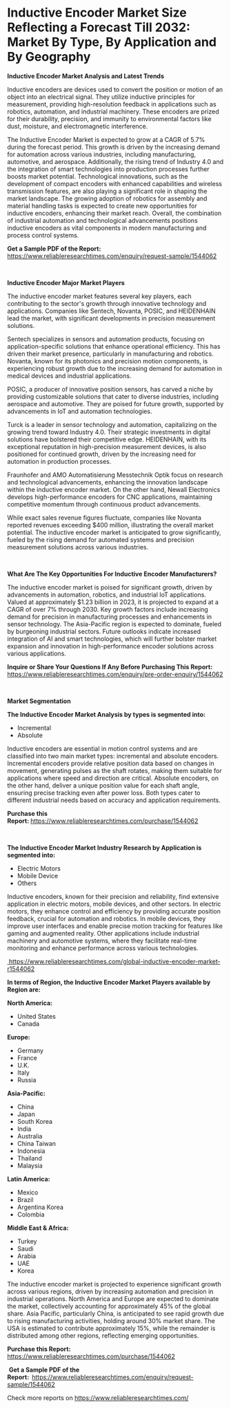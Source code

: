 <p><h1>Inductive Encoder Market Size Reflecting a Forecast Till 2032: Market By Type, By Application and By Geography</h1></p><p><strong>Inductive Encoder Market Analysis and Latest Trends</strong></p>
<p><p>Inductive encoders are devices used to convert the position or motion of an object into an electrical signal. They utilize inductive principles for measurement, providing high-resolution feedback in applications such as robotics, automation, and industrial machinery. These encoders are prized for their durability, precision, and immunity to environmental factors like dust, moisture, and electromagnetic interference.</p><p>The Inductive Encoder Market is expected to grow at a CAGR of 5.7% during the forecast period. This growth is driven by the increasing demand for automation across various industries, including manufacturing, automotive, and aerospace. Additionally, the rising trend of Industry 4.0 and the integration of smart technologies into production processes further boosts market potential. Technological innovations, such as the development of compact encoders with enhanced capabilities and wireless transmission features, are also playing a significant role in shaping the market landscape. The growing adoption of robotics for assembly and material handling tasks is expected to create new opportunities for inductive encoders, enhancing their market reach. Overall, the combination of industrial automation and technological advancements positions inductive encoders as vital components in modern manufacturing and process control systems.</p></p>
<p><strong>Get a Sample PDF of the Report:&nbsp;</strong> <a href="https://www.reliableresearchtimes.com/enquiry/request-sample/1544062?utm_campaign=2719&utm_medium=2&utm_source=Github&utm_content=ia&utm_term=06042025&utm_id=inductive-encoder">https://www.reliableresearchtimes.com/enquiry/request-sample/1544062</a></p>
<p>&nbsp;</p>
<p><strong>Inductive Encoder Major Market Players</strong></p>
<p><p>The inductive encoder market features several key players, each contributing to the sector's growth through innovative technology and applications. Companies like Sentech, Novanta, POSIC, and HEIDENHAIN lead the market, with significant developments in precision measurement solutions.</p><p>Sentech specializes in sensors and automation products, focusing on application-specific solutions that enhance operational efficiency. This has driven their market presence, particularly in manufacturing and robotics. Novanta, known for its photonics and precision motion components, is experiencing robust growth due to the increasing demand for automation in medical devices and industrial applications.</p><p>POSIC, a producer of innovative position sensors, has carved a niche by providing customizable solutions that cater to diverse industries, including aerospace and automotive. They are poised for future growth, supported by advancements in IoT and automation technologies.</p><p>Turck is a leader in sensor technology and automation, capitalizing on the growing trend toward Industry 4.0. Their strategic investments in digital solutions have bolstered their competitive edge. HEIDENHAIN, with its exceptional reputation in high-precision measurement devices, is also positioned for continued growth, driven by the increasing need for automation in production processes.</p><p>Fraunhofer and AMO Automatisierung Messtechnik Optik focus on research and technological advancements, enhancing the innovation landscape within the inductive encoder market. On the other hand, Newall Electronics develops high-performance encoders for CNC applications, maintaining competitive momentum through continuous product advancements.</p><p>While exact sales revenue figures fluctuate, companies like Novanta reported revenues exceeding $400 million, illustrating the overall market potential. The inductive encoder market is anticipated to grow significantly, fueled by the rising demand for automated systems and precision measurement solutions across various industries.</p></p>
<p>&nbsp;</p>
<p><strong>What Are The Key Opportunities For Inductive Encoder Manufacturers?</strong></p>
<p><p>The inductive encoder market is poised for significant growth, driven by advancements in automation, robotics, and industrial IoT applications. Valued at approximately $1.23 billion in 2023, it is projected to expand at a CAGR of over 7% through 2030. Key growth factors include increasing demand for precision in manufacturing processes and enhancements in sensor technology. The Asia-Pacific region is expected to dominate, fueled by burgeoning industrial sectors. Future outlooks indicate increased integration of AI and smart technologies, which will further bolster market expansion and innovation in high-performance encoder solutions across various applications.</p></p>
<p><strong>Inquire or Share Your Questions If Any Before Purchasing This Report:</strong> <a href="https://www.reliableresearchtimes.com/enquiry/pre-order-enquiry/1544062?utm_campaign=2719&utm_medium=2&utm_source=Github&utm_content=ia&utm_term=06042025&utm_id=inductive-encoder">https://www.reliableresearchtimes.com/enquiry/pre-order-enquiry/1544062</a></p>
<p>&nbsp;</p>
<p><strong>Market Segmentation</strong></p>
<p><strong>The Inductive Encoder Market Analysis by types is segmented into:</strong></p>
<p><ul><li>Incremental</li><li>Absolute</li></ul></p>
<p><p>Inductive encoders are essential in motion control systems and are classified into two main market types: incremental and absolute encoders. Incremental encoders provide relative position data based on changes in movement, generating pulses as the shaft rotates, making them suitable for applications where speed and direction are critical. Absolute encoders, on the other hand, deliver a unique position value for each shaft angle, ensuring precise tracking even after power loss. Both types cater to different industrial needs based on accuracy and application requirements.</p></p>
<p><strong>Purchase this Report:&nbsp;</strong><a href="https://www.reliableresearchtimes.com/purchase/1544062?utm_campaign=2719&utm_medium=2&utm_source=Github&utm_content=ia&utm_term=06042025&utm_id=inductive-encoder">https://www.reliableresearchtimes.com/purchase/1544062</a></p>
<p>&nbsp;</p>
<p><strong>The Inductive Encoder Market Industry Research by Application is segmented into:</strong></p>
<p><ul><li>Electric Motors</li><li>Mobile Device</li><li>Others</li></ul></p>
<p><p>Inductive encoders, known for their precision and reliability, find extensive application in electric motors, mobile devices, and other sectors. In electric motors, they enhance control and efficiency by providing accurate position feedback, crucial for automation and robotics. In mobile devices, they improve user interfaces and enable precise motion tracking for features like gaming and augmented reality. Other applications include industrial machinery and automotive systems, where they facilitate real-time monitoring and enhance performance across various technologies.</p></p>
<p><a href="https://www.reliableresearchtimes.com/global-inductive-encoder-market-r1544062?utm_campaign=2719&utm_medium=2&utm_source=Github&utm_content=ia&utm_term=06042025&utm_id=inductive-encoder">&nbsp;https://www.reliableresearchtimes.com/global-inductive-encoder-market-r1544062</a></p>
<p><strong>In terms of Region, the Inductive Encoder Market Players available by Region are:</strong></p>
<p>
    <p> <strong> North America: </strong>
        <ul>
            <li>United States</li>
            <li>Canada</li>
        </ul>
        </p> 
    <p> <strong> Europe: </strong>
        <ul>
            <li>Germany</li>
            <li>France</li>
            <li>U.K.</li>
            <li>Italy</li>
            <li>Russia</li>
        </ul>
        </p> 
    <p> <strong> Asia-Pacific: </strong>
        <ul>
            <li>China</li>
            <li>Japan</li>
            <li>South Korea</li>
            <li>India</li>
            <li>Australia</li>
            <li>China Taiwan</li>
            <li>Indonesia</li>
            <li>Thailand</li>
            <li>Malaysia</li>
        </ul>
        </p> 
    <p> <strong> Latin America: </strong>
        <ul>
            <li>Mexico</li>
            <li>Brazil</li>
            <li>Argentina Korea</li>
            <li>Colombia</li>
        </ul>
        </p> 
    <p> <strong> Middle East & Africa: </strong>
        <ul>
            <li>Turkey</li>
            <li>Saudi</li>
            <li>Arabia</li>
            <li>UAE</li>
            <li>Korea</li>
        </ul>
    </p>
    </p>
<p><p>The inductive encoder market is projected to experience significant growth across various regions, driven by increasing automation and precision in industrial operations. North America and Europe are expected to dominate the market, collectively accounting for approximately 45% of the global share. Asia Pacific, particularly China, is anticipated to see rapid growth due to rising manufacturing activities, holding around 30% market share. The USA is estimated to contribute approximately 15%, while the remainder is distributed among other regions, reflecting emerging opportunities.</p></p>
<p><strong>Purchase this Report: </strong><a href="https://www.reliableresearchtimes.com/purchase/1544062?utm_campaign=2719&utm_medium=2&utm_source=Github&utm_content=ia&utm_term=06042025&utm_id=inductive-encoder">https://www.reliableresearchtimes.com/purchase/1544062</a></p>
<p>&nbsp;<strong>Get a Sample PDF of the Report:&nbsp;&nbsp;</strong><a href="https://www.reliableresearchtimes.com/enquiry/request-sample/1544062?utm_campaign=2719&utm_medium=2&utm_source=Github&utm_content=ia&utm_term=06042025&utm_id=inductive-encoder">https://www.reliableresearchtimes.com/enquiry/request-sample/1544062</a></p>
<p><strong></strong></p>
<p>Check more reports on <a href="https://www.reliableresearchtimes.com/?utm_campaign=2719&utm_medium=2&utm_source=Github&utm_content=ia&utm_term=06042025&utm_id=inductive-encoder">https://www.reliableresearchtimes.com/</a></p>